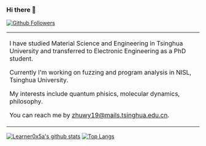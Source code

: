 ### Hi there 👋

<!--
**Learner0x5a/Learner0x5a** is a ✨ _special_ ✨ repository because its `README.md` (this file) appears on your GitHub profile.

Here are some ideas to get you started:

- 🔭 I’m currently working on ...
- 🌱 I’m currently learning ...
- 👯 I’m looking to collaborate on ...
- 🤔 I’m looking for help with ...
- 💬 Ask me about ...
- 📫 How to reach me: ...
- 😄 Pronouns: ...
- ⚡ Fun fact: ...
-->



[![Github Followers](https://img.shields.io/github/followers/Learner0x5a?style=for-the-badge&logo=github)](https://github.com/Learner0x5a)

<table border="0">
<tr>
<td>

I have studied Material Science and Engineering in Tsinghua University and transferred to Electronic Engineering as a PhD student. 

Currently I'm working on fuzzing and program analysis in NISL, Tsinghua University. 

My interests include quantum phisics, molecular dynamics, philosophy. 

You can reach me by [zhuwy19@mails.tsinghua.edu.cn](mailto:zhuwy19@mails.tsinghua.edu.cn).

</td>
</tr>
</table>


[![Learner0x5a's github stats](https://github-readme-stats.vercel.app/api?username=Learner0x5a)](https://github.com/anuraghazra/github-readme-stats&show_icons=true&theme=vue)
[![Top Langs](https://github-readme-stats.vercel.app/api/top-langs/?username=Learner0x5a&layout=compact)](https://github.com/anuraghazra/github-readme-stats)
